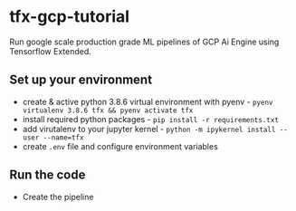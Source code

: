 # tfx-gcp-tutorial

Run google scale production grade ML pipelines of GCP Ai Engine using Tensorflow Extended.

## Set up your environment

- create & active python 3.8.6 virtual environment with pyenv - `pyenv virtualenv 3.8.6 tfx && pyenv activate tfx`
- install required python packages - `pip install -r requirements.txt`
- add virutalenv to your jupyter kernel - `python -m ipykernel install --user --name=tfx`
- create `.env` file and configure environment variables

## Run the code

- Create the pipeline

